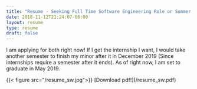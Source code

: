 ```yaml
---
title: "Resume - Seeking Full Time Software Engineering Role or Summer Internship"
date: 2018-11-12T21:24:07-06:00
layout: resume
type: resume
draft: false
---
```

<p>I am applying for both right now!
If I get the internship I want, I would take another semester to finish my minor after it in December 2019 (Since internships require a semester after it ends).
As of right now, I am set to graduate in May 2019.
</p>
{{< figure src="/resume_sw.jpg">}}
[Download pdf!](/resume_sw.pdf)
